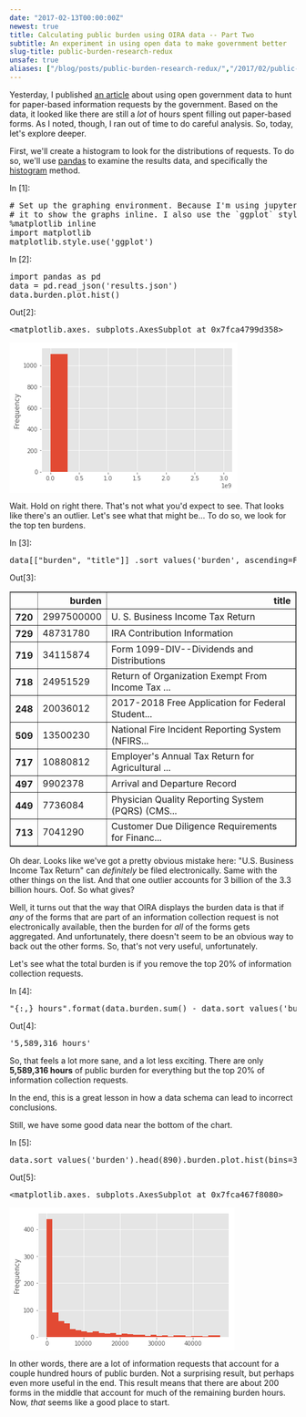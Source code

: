 ```yaml
---
date: "2017-02-13T00:00:00Z"
newest: true
title: Calculating public burden using OIRA data -- Part Two
subtitle: An experiment in using open data to make government better
slug-title: public-burden-research-redux
unsafe: true
aliases: ["/blog/posts/public-burden-research-redux/","/2017/02/public-burden-research-redux"]
---
```


<div class="cell border-box-sizing text_cell rendered">
<div class="prompt input_prompt">
</div>
<div class="inner_cell">
<div class="text_cell_render border-box-sizing rendered_html">
<p>Yesterday, I published <a href="https://vdavez.com/blog/posts/public-burden-research/">an article</a> about using open government data to hunt for paper-based information requests by the government. Based on the data, it looked like there are still a <em>lot</em> of hours spent filling out paper-based forms. As I noted, though, I ran out of time to do careful analysis. So, today, let's explore deeper.</p>
<p>First, we'll create a histogram to look for the distributions of requests. To do so, we'll use <a href="http://pandas.pydata.org/">pandas</a> to examine the results data, and specifically the <a href="http://pandas.pydata.org/pandas-docs/stable/visualization.html#histograms">histogram</a> method.</p>

</div>
</div>
</div>
<div class="cell border-box-sizing code_cell rendered">
<div class="input">
<div class="prompt input_prompt">In&nbsp;[1]:</div>
<div class="inner_cell">
    <div class="input_area">
<div class=" highlight hl-ipython3"><pre><span></span><span class="c1"># Set up the graphing environment. Because I&#39;m using jupyter notebooks, first I need to tell</span>
<span class="c1"># it to show the graphs inline. I also use the `ggplot` style, because it&#39;s less hideous. </span>
<span class="o">%</span><span class="k">matplotlib</span> inline
<span class="kn">import</span> <span class="nn">matplotlib</span>
<span class="n">matplotlib</span><span class="o">.</span><span class="n">style</span><span class="o">.</span><span class="n">use</span><span class="p">(</span><span class="s1">&#39;ggplot&#39;</span><span class="p">)</span>
</pre></div>

</div>
</div>
</div>

</div>
<div class="cell border-box-sizing code_cell rendered">
<div class="input">
<div class="prompt input_prompt">In&nbsp;[2]:</div>
<div class="inner_cell">
    <div class="input_area">
<div class=" highlight hl-ipython3"><pre><span></span><span class="kn">import</span> <span class="nn">pandas</span> <span class="k">as</span> <span class="nn">pd</span>
<span class="n">data</span> <span class="o">=</span> <span class="n">pd</span><span class="o">.</span><span class="n">read_json</span><span class="p">(</span><span class="s1">&#39;results.json&#39;</span><span class="p">)</span>
<span class="n">data</span><span class="o">.</span><span class="n">burden</span><span class="o">.</span><span class="n">plot</span><span class="o">.</span><span class="n">hist</span><span class="p">()</span>
</pre></div>

</div>
</div>
</div>

<div class="output_wrapper">
<div class="output">


<div class="output_area">
<div class="prompt output_prompt">Out[2]:</div>



<div class="output_text output_subarea output_execute_result">
<pre>&lt;matplotlib.axes._subplots.AxesSubplot at 0x7fca4799d358&gt;</pre>
</div>

</div>

<div class="output_area">
<div class="prompt"></div>



<div class="output_png output_subarea ">
<img src="data:image/png;base64,iVBORw0KGgoAAAANSUhEUgAAAZEAAAEJCAYAAABVFBp5AAAABHNCSVQICAgIfAhkiAAAAAlwSFlz
AAALEgAACxIB0t1+/AAAHBlJREFUeJzt3X9wFPX9x/HXkTPByyUhd0eoCaKGH63EWIEwpDqGCFfr
gFVKqa21qKXW1oyh0dGKOqMzTsVYjKEhARQwWn/Sik071No2jQErRRMTlIASFbRajCG5APkBDbnb
7x+MN96X0Fw2l9yPPB8zmXH39nbf7zvmXn4+e7drMQzDEAAAJowJdwEAgOhFiAAATCNEAACmESIA
ANMIEQCAaYQIAMA0QgQAYBohAgAwjRABAJhGiAAATLOGu4CRcPDgQdPPdblcamtrC2E14RErfUj0
EqlipZdY6UMaWi/p6elBbcdIBABgGiECADCNEAEAmEaIAABMI0QAAKYRIgAA0wgRAIBphAgAwDRC
BABg2qj4xfpQfP6di8Ny3LgNfwrLcQFgMBiJAABMI0QAAKYRIgAA0wgRAIBphAgAwDRCBABgGiEC
ADCNEAEAmEaIAABMI0QAAKYRIgAA0wgRAIBphAgAwDRCBABgGiECADBtRO4nsnbtWjU0NCglJUUl
JSWSpK6uLpWWlurQoUMaP368brvtNtntdhmGocrKSjU2NiohIUEFBQXKzMyUJNXW1uqll16SJC1e
vFj5+fkjUT4A4DRGZCSSn5+ve+65J2BdVVWVsrOzVVZWpuzsbFVVVUmSGhsb1dLSorKyMt18883a
uHGjpJOh8+KLL2rlypVauXKlXnzxRXV1dY1E+QCA0xiREJk+fbrsdnvAurq6Os2dO1eSNHfuXNXV
1UmS6uvrlZeXJ4vFomnTpqm7u1sdHR3atWuXLrzwQtntdtntdl144YXatWvXSJQPADiNsJ0TOXLk
iFJTUyVJ48aN05EjRyRJHo9HLpfLv53T6ZTH45HH45HT6fSvdzgc8ng8I1s0ACBARNxj3WKxyGKx
hGx/1dXVqq6uliQVFxcHhNJgfR6qogZpKDX3x2q1hnyf4UIvkSlWeomVPqSR6SVsIZKSkqKOjg6l
pqaqo6NDycnJkk6OMNra2vzbtbe3y+FwyOFwaO/evf71Ho9H06dP73ffbrdbbrfbv/zl/UWLUNfs
crmi8nXoD71EpljpJVb6kIbWS3p6elDbhW06KycnR9u2bZMkbdu2TbNnz/av3759uwzDUHNzs2w2
m1JTU3XRRRfp7bffVldXl7q6uvT222/roosuClf5AACN0Ehk9erV2rt3rzo7O/Xzn/9c11xzjRYt
WqTS0lLV1NT4v+IrSTNmzFBDQ4OWL1+u+Ph4FRQUSJLsdru++93v6u6775YkLVmy5JST9QCAkWUx
DMMIdxHD7eDBg6af6/3pVSGsJHhxG/4U0v0xRI9M9BJ5YqUPKcanswAA0Y8QAQCYRogAAEwjRAAA
phEiAADTCBEAgGmECADANEIEAGAaIQIAMI0QAQCYRogAAEwjRAAAphEiAADTCBEAgGmECADANEIE
AGAaIQIAMI0QAQCYRogAAEwjRAAAphEiAADTCBEAgGmECADANEIEAGAaIQIAMI0QAQCYRogAAEwj
RAAAphEiAADTrOEuYOvWraqpqZHFYtHZZ5+tgoICHT58WKtXr1ZnZ6cyMzNVWFgoq9WqEydOqLy8
XPv371dSUpKKioqUlpYW7hYAYNQK60jE4/HoL3/5i4qLi1VSUiKfz6cdO3bomWee0cKFC7VmzRol
JiaqpqZGklRTU6PExEStWbNGCxcu1LPPPhvO8gFg1Av7dJbP51Nvb6+8Xq96e3s1btw47dmzR7m5
uZKk/Px81dXVSZLq6+uVn58vScrNzVVTU5MMwwhX6QAw6oV1OsvhcOjb3/62brnlFsXHx+vrX/+6
MjMzZbPZFBcX59/G4/FIOjlycTqdkqS4uDjZbDZ1dnYqOTk5YL/V1dWqrq6WJBUXF8vlcpmu8XPT
zxyaodTcH6vVGvJ9hgu9RKZY6SVW+pBGppewhkhXV5fq6upUUVEhm82mRx99VLt27Rryft1ut9xu
t3+5ra1tyPscaaGu2eVyReXr0B96iUyx0kus9CENrZf09PSgtgvrdNbu3buVlpam5ORkWa1WzZkz
R/v27VNPT4+8Xq+kk6MPh8Mh6eSopL29XZLk9XrV09OjpKSksNUPAKNdWEPE5XLp/fff13//+18Z
hqHdu3dr4sSJysrK0s6dOyVJtbW1ysnJkSTNmjVLtbW1kqSdO3cqKytLFoslXOUDwKgX1umsqVOn
Kjc3V3fddZfi4uJ07rnnyu12a+bMmVq9erVeeOEFnXfeeZo3b54kad68eSovL1dhYaHsdruKiorC
WT4AjHoWYxR8vengwYOmn+v96VUhrCR4cRv+FNL9Mc8bmegl8sRKH9IoOCcCAIhuhAgAwDRCBABg
GiECADCNEAEAmEaIAABMI0QAAKYFHSIvv/yyjh49Opy1AACiTNC/WG9qatLzzz+vrKws5eXlafbs
2TrjjDOGszYAQIQLOkR++ctfqrOzU6+//rr+/Oc/a8OGDZozZ47y8vI0ffr04awRABChBnXtrKSk
JF1xxRW64oor9PHHH6u8vFyvvvqqXC6X5s+frwULFmjs2LHDVSsAIMIM+gKMu3fv1muvvaa6ujpN
njxZt956q1wul15++WWtXLlSDzzwwHDUCQCIQEGHyG9/+1vt2LFDNptNeXl5Kikp8d/nQzp5Rd4f
//jHw1IkACAyBR0iJ06c0B133KEpU6b0vyOrVcXFxSErDAAQ+YIOke985zuKj48PWNfV1aXe3l7/
iCQjIyO01QEAIlrQvxNZtWqVPB5PwDqPx6NHHnkk5EUBAKJD0CFy8OBBTZo0KWDdpEmT9J///Cfk
RQEAokPQIZKcnKyWlpaAdS0tLUpKSgp5UQCA6BD0OZHLLrtMJSUl+sEPfqAJEyaopaVFmzdv9t//
HAAw+gQdIosWLZLVatXTTz+t9vZ2OZ1OzZs3T1deeeVw1gcAiGBBh8iYMWN01VVX6aqrrhrOegAA
UWRQv1g/ePCgPvroIx0/fjxgPVNaADA6BR0iL730krZs2aJzzjlHCQkJAY8RIgAwOgUdIl9cG+uc
c84ZznoAAFEk6K/4xsfH84t0AECAoEPk+9//vp544gl1dHTI5/MF/AEARqegp7PWrl0rSfrHP/5x
ymObN28OXUUAgKgRdIiUl5cPZx0AgCgUdIiMHz9ekuTz+XTkyBGlpqaGpIDu7m6tX79en3zyiSwW
i2655Ralp6ertLRUhw4d0vjx43XbbbfJbrfLMAxVVlaqsbFRCQkJKigoUGZmZkjqAAAMXtDnRLq7
u/Wb3/xG1113nZYvXy5Jqq+v1wsvvDCkAiorK3XRRRdp9erVWrVqlTIyMlRVVaXs7GyVlZUpOztb
VVVVkqTGxka1tLSorKxMN998szZu3DikYwMAhiboENmwYYNsNpvWrl0rq/XkAGbatGnasWOH6YP3
9PTo3Xff9f/OxGq1KjExUXV1dZo7d64kae7cuaqrq5N0MrTy8vJksVg0bdo0dXd3q6Ojw/TxAQBD
E/R01u7du/XYY4/5A0Q6eWXfI0eOmD54a2urkpOTtXbtWn388cfKzMzUjTfeGDBdNm7cOP8xPB6P
XC6X//lOp1MejydkU2sAgMEJOkRsNps6OzsDPrDb2tqG9AHu9Xp14MABLVu2TFOnTlVlZaV/6uoL
FotFFotlUPutrq5WdXW1JKm4uDggeAbrc9PPHJqh1Nwfq9Ua8n2GC71EpljpJVb6kEaml6BDZP78
+f5LwRuGoebmZj3//PP65je/afrgTqdTTqdTU6dOlSTl5uaqqqpKKSkp6ujoUGpqqjo6OpScnCxJ
cjgcamtr8z+/vb3df2veL3O73XK73f7lLz8nWoS6ZpfLFZWvQ3/oJTLFSi+x0oc0tF7S09OD2i7o
cyJXX321Lr74Ym3atEler1fr1q1TTk6OFixYYKpA6eRUldPp1MGDByWdnDKbOHGicnJytG3bNknS
tm3bNHv2bElSTk6Otm/f7g8xm83GVBYAhFHQIxGLxaIFCxYMKTT6s2zZMpWVlamvr09paWkqKCiQ
YRgqLS1VTU2N/yu+kjRjxgw1NDRo+fLlio+PV0FBQUhrAQAMTtAh0tTUdNrHLrjgAtMFnHvuuSou
Lj5l/X333XfKOovFoptuusn0sQAAoRV0iKxbty5g+ejRo+rr65PT6eTX7AAwSgUdIhUVFQHLPp9P
W7Zs0ZlnnhnyogAA0SHoE+unPHHMGC1evFh//OMfQ1kPACCKmA4RSXrnnXc0ZsyQdgEAiGJBT2fd
csstAcu9vb3q7e3lRDcAjGJBh0hhYWHAckJCgs466yzZbLaQFwUAiA5Bh8j06dOHsw4AQBQKOkTW
rFkT1DWsbr311iEVBACIHkGfFf/iEu0+n08Oh0M+n091dXWy2WyaMGGC/w8AMHoEPRL57LPPtGLF
Cp1//vn+de+99562bNmiZcuWDUtxAIDIFvRIpLm52X+13S9MmTJFzc3NIS8KABAdgg6R8847T88/
/7x6e3slnfyK7wsvvKBzzz13uGoDAES4oKezCgoKVFZWphtuuEF2u11dXV2aPHmy/37rAIDRJ+gQ
SUtL069+9Su1tbX5bxgVK3f/AgCYM6hrlnR2dmrv3r3au3evXC6XPB6P2tvbh6s2AECECzpE9u7d
q6KiIr322mvasmWLJKmlpUUbNmwYtuIAAJEt6BB58sknVVRUpHvvvVdxcXGSTn4768MPPxy24gAA
kS3oEDl06JCys7MD1lmtVnm93pAXBQCIDkGHyMSJE7Vr166Adbt379akSZNCXhQAIDoE/e2spUuX
6uGHH9aMGTPU29urxx9/XG+99ZbuvPPO4awPABDBgg6RadOmadWqVXrttdc0duxYuVwurVy5Uk6n
czjrAwBEsKBCxOfz6YEHHtC9996rq6++erhrAgBEiaDOiYwZM0atra0yDGO46wEARJGgT6wvWbJE
GzZs0KFDh+Tz+QL+AACjU9DnRB577DFJ0vbt2095bPPmzaGrCAAQNQYMkcOHD2vcuHEqLy8fiXoA
AFFkwOmsX/ziF5Kk8ePHa/z48Xrqqaf8//3FHwBgdBowRP7/yfQ9e/YMWzEAgOgy4HSWxWIZ9iJ8
Pp9WrFghh8OhFStWqLW1VatXr1ZnZ6cyMzNVWFgoq9WqEydOqLy8XPv371dSUpKKioqUlpY27PUB
APo34EjE6/WqqanJ/+fz+QKWm5qahlzEyy+/rIyMDP/yM888o4ULF2rNmjVKTExUTU2NJKmmpkaJ
iYlas2aNFi5cqGeffXbIxwYAmDfgSCQlJUXr1q3zL9vt9oBli8UypJPu7e3tamho0OLFi7V161YZ
hqE9e/b4z8Xk5+fr97//vS6//HLV19fre9/7niQpNzdXTzzxhAzDGJHREgDgVAOGSEVFxbAW8OST
T+pHP/qRjh07Junkja9sNpv/cvMOh0Mej0eS5PF4/JdZiYuLk81mU2dnp5KTk4e1RgBA/4L+nchw
eOutt5SSkqLMzMyQnrCvrq5WdXW1JKm4uHhIt/H9PFRFDVKobz1stVpj5nbG9BKZYqWXWOlDGple
whoi+/btU319vRobG9Xb26tjx47pySefVE9Pj7xer+Li4uTxeORwOCSdHJW0t7fL6XTK6/Wqp6dH
SUlJp+zX7XbL7Xb7l9va2kasp1AJdc0ulysqX4f+0EtkipVeYqUPaWi9pKenB7XdoO6xHmo//OEP
tX79elVUVKioqEgXXHCBli9frqysLO3cuVOSVFtbq5ycHEnSrFmzVFtbK0nauXOnsrKyOB8CAGEU
1hA5neuuu05bt25VYWGhurq6NG/ePEnSvHnz1NXVpcLCQm3dulXXXXddmCsFgNEtrNNZX5aVlaWs
rCxJ0oQJE/TQQw+dsk18fLxuv/32kS4NAHAaETkSAQBEB0IEAGAaIQIAMI0QAQCYRogAAEwjRAAA
phEiAADTCBEAgGmECADANEIEAGAaIQIAMI0QAQCYRogAAEwjRAAAphEiAADTCBEAgGmECADANEIE
AGAaIQIAMI0QAQCYRogAAEwjRAAAphEiAADTCBEAgGmECADANEIEAGAaIQIAMI0QAQCYRogAAEyz
hvPgbW1tqqio0OHDh2WxWOR2u7VgwQJ1dXWptLRUhw4d0vjx43XbbbfJbrfLMAxVVlaqsbFRCQkJ
KigoUGZmZjhbAIBRLawjkbi4OC1dulSlpaV68MEH9de//lWffvqpqqqqlJ2drbKyMmVnZ6uqqkqS
1NjYqJaWFpWVlenmm2/Wxo0bw1k+AIx6YQ2R1NRU/0jizDPPVEZGhjwej+rq6jR37lxJ0ty5c1VX
VydJqq+vV15eniwWi6ZNm6bu7m51dHSErX4AGO3COp31Za2trTpw4ICmTJmiI0eOKDU1VZI0btw4
HTlyRJLk8Xjkcrn8z3E6nfJ4PP5tv1BdXa3q6mpJUnFxccBzButz088cmqHU3B+r1RryfYYLvUSm
WOklVvqQRqaXiAiR48ePq6SkRDfeeKNsNlvAYxaLRRaLZVD7c7vdcrvd/uW2traQ1DmSQl2zy+WK
ytehP/QSmWKll1jpQxpaL+np6UFtF/ZvZ/X19amkpESXXnqp5syZI0lKSUnxT1N1dHQoOTlZkuRw
OAJekPb2djkcjpEvGgAgKcwhYhiG1q9fr4yMDF155ZX+9Tk5Odq2bZskadu2bZo9e7Z//fbt22UY
hpqbm2Wz2U6ZygIAjJywTmft27dP27dv16RJk3TnnXdKkq699lotWrRIpaWlqqmp8X/FV5JmzJih
hoYGLV++XPHx8SooKAhn+QAw6oU1RL72ta/pd7/7Xb+P3Xfffaess1gsuummm4a7LABAkMJ+TgQA
EL0IEQCAaYQIAMA0QgQAYBohAgAwjRABAJhGiAAATCNEAACmESIAANMIEQCAaYQIAMA0QgQAYBoh
AgAwjRABAJhGiAAATCNEAACmESIAANMIEQCAaYQIAMA0QgQAYBohAgAwjRABAJhGiAAATCNEAACm
ESIAANMIEQCAaYQIAMA0QgQAYJo13AWYsWvXLlVWVsrn82n+/PlatGhRuEsCgFEp6kYiPp9PmzZt
0j333KPS0lK9/vrr+vTTT8NdFgCMSlEXIh988IG+8pWvaMKECbJarbr44otVV1cX7rIAYFSKuhDx
eDxyOp3+ZafTKY/HE8aKAGD0ispzIgOprq5WdXW1JKm4uFjp6enmd/bn+hBVFX5Deh0iDL1Epljp
JVb6kIa/l6gbiTgcDrW3t/uX29vb5XA4ArZxu90qLi5WcXHxkI+3YsWKIe8jEsRKHxK9RKpY6SVW
+pBGppeoC5HJkyfrs88+U2trq/r6+rRjxw7l5OSEuywAGJWibjorLi5Oy5Yt04MPPiifz6fLLrtM
Z599drjLAoBRKepCRJJmzpypmTNnjsix3G73iBxnuMVKHxK9RKpY6SVW+pBGpheLYRjGsB8FABCT
ou6cCAAgckTldFaoDXQZlRMnTqi8vFz79+9XUlKSioqKlJaWFqZq/7eBeqmtrdXTTz/t/0bbFVdc
ofnz54ej1P9p7dq1amhoUEpKikpKSk553DAMVVZWqrGxUQkJCSooKFBmZmYYKh3YQL3s2bNHv/71
r/3/pubMmaMlS5aMdJkDamtrU0VFhQ4fPiyLxSK3260FCxYEbBMt70swvUTL+9Lb26v7779ffX19
8nq9ys3N1TXXXBOwzbB+hhmjnNfrNW699VajpaXFOHHihHHHHXcYn3zyScA2r7zyivHYY48ZhmEY
//znP41HH300HKUOKJheXn31VWPjxo1hqjB4e/bsMT788EPj9ttv7/fxt956y3jwwQcNn89n7Nu3
z7j77rtHuMLgDdRLU1OT8dBDD41wVYPn8XiMDz/80DAMw+jp6TGWL19+yr+vaHlfguklWt4Xn89n
HDt2zDAMwzhx4oRx9913G/v27QvYZjg/w0b9dFYwl1Gpr69Xfn6+JCk3N1dNTU0yIvBUUixdEmb6
9Omy2+2nfby+vl55eXmyWCyaNm2auru71dHRMYIVBm+gXqJFamqqf1Rx5plnKiMj45SrRUTL+xJM
L9HCYrFo7NixkiSv1yuv1yuLxRKwzXB+ho366az+LqPy/vvvn3abuLg42Ww2dXZ2Kjk5eURrHUgw
vUjSG2+8oXfffVdnnXWWbrjhBrlcrpEsMyQ8Hk9A3V9c/iY1NTWMVZnX3NysO++8U6mpqVq6dGnE
f229tbVVBw4c0JQpUwLWR+P7crpepOh5X3w+n+666y61tLToW9/6lqZOnRrw+HB+ho36EBltZs2a
pUsuuURnnHGG/v73v6uiokL3339/uMsa1c477zytXbtWY8eOVUNDg1atWqWysrJwl3Vax48fV0lJ
iW688UbZbLZwlzMk/6uXaHpfxowZo1WrVqm7u1uPPPKI/v3vf2vSpEkjc+wROUoEC+YyKl/exuv1
qqenR0lJSSNaZzCC6SUpKUlnnHGGJGn+/Pnav3//iNYYKg6HQ21tbf7l/nqNFjabzT8dMXPmTHm9
Xh09ejTMVfWvr69PJSUluvTSSzVnzpxTHo+m92WgXqLpfflCYmKisrKytGvXroD1w/kZNupDJJjL
qMyaNUu1tbWSpJ07dyorK+uUOcdIEEwvX56frq+v18SJE0e6zJDIycnR9u3bZRiGmpubZbPZInrK
5H85fPiwf376gw8+kM/ni8j/STEMQ+vXr1dGRoauvPLKfreJlvclmF6i5X05evSouru7JZ38ptY7
77yjjIyMgG2G8zOMHxtKamho0FNPPeW/jMrixYu1efNmTZ48WTk5Oert7VV5ebkOHDggu92uoqIi
TZgwIdxl92ugXp577jnV19crLi5OdrtdN9100yn/4CLB6tWrtXfvXnV2diolJUXXXHON+vr6JEmX
X365DMPQpk2b9Pbbbys+Pl4FBQWaPHlymKvu30C9vPLKK/rb3/6muLg4xcfH6/rrr9dXv/rVMFd9
qvfee0/33XefJk2a5P8Auvbaa/0jj2h6X4LpJVrel48//lgVFRXy+XwyDEPf+MY3tGTJkhH7DCNE
AACmjfrpLACAeYQIAMA0QgQAYBohAgAwjR8bAkAMGeiCn1926NAhrVu3TkePHpXdbldhYWHAVS+C
wUgEAGJIfn6+7rnnnqC2ffrpp5WXl6dHHnlES5Ys0XPPPTfo4zESAYAYMn36dLW2tgasa2lp0aZN
m3T06FElJCToZz/7mTIyMvTpp5/q+uuvlyRlZWVp1apVgz4eIxEAiHGPP/64li1bpocfflhLly7V
xo0bJUnnnHOO3nzzTUnSm2++qWPHjqmzs3NQ+2YkAgAx7Pjx49q3b58effRR/7ovrpiwdOlSPfHE
E6qtrdX5558vh8OhMWMGN7YgRAAghvl8PiUmJvY7VeVwOHTHHXdIOhk2b7zxhhITEwe1f6azACCG
2Ww2paWl6V//+pekkxef/OijjySdvHijz+eTJP3hD3/QZZddNuj9c+0sAIgh/V3w84ILLtCGDRt0
+PBh9fX16ZJLLtGSJUu0c+dOPffcc7JYLDr//PP1k5/8xH+riGARIgAA05jOAgCYRogAAEwjRAAA
phEiAADTCBEAgGmECADANEIEAGAaIQIAMO3/ALOzZIa1SfHyAAAAAElFTkSuQmCC
"
>
</div>

</div>

</div>
</div>

</div>
<div class="cell border-box-sizing text_cell rendered">
<div class="prompt input_prompt">
</div>
<div class="inner_cell">
<div class="text_cell_render border-box-sizing rendered_html">
<p>Wait. Hold on right there. That's not what you'd expect to see. That looks like there's an outlier. Let's see what that might be... To do so, we look for the top ten burdens.</p>

</div>
</div>
</div>
<div class="cell border-box-sizing code_cell rendered">
<div class="input">
<div class="prompt input_prompt">In&nbsp;[3]:</div>
<div class="inner_cell">
    <div class="input_area">
<div class=" highlight hl-ipython3"><pre><span></span><span class="n">data</span><span class="p">[[</span><span class="s2">&quot;burden&quot;</span><span class="p">,</span> <span class="s2">&quot;title&quot;</span><span class="p">]]</span> <span class="o">.</span><span class="n">sort_values</span><span class="p">(</span><span class="s1">&#39;burden&#39;</span><span class="p">,</span> <span class="n">ascending</span><span class="o">=</span><span class="kc">False</span><span class="p">)</span><span class="o">.</span><span class="n">head</span><span class="p">(</span><span class="mi">10</span><span class="p">)</span>
</pre></div>

</div>
</div>
</div>

<div class="output_wrapper">
<div class="output">


<div class="output_area">
<div class="prompt output_prompt">Out[3]:</div>


<div class="output_html rendered_html output_subarea output_execute_result">
<div>
<table border="1" class="dataframe">
  <thead>
    <tr style="text-align: right;">
      <th></th>
      <th>burden</th>
      <th>title</th>
    </tr>
  </thead>
  <tbody>
    <tr>
      <th>720</th>
      <td>2997500000</td>
      <td>U. S. Business Income Tax Return</td>
    </tr>
    <tr>
      <th>729</th>
      <td>48731780</td>
      <td>IRA Contribution Information</td>
    </tr>
    <tr>
      <th>719</th>
      <td>34115874</td>
      <td>Form 1099-DIV--Dividends and Distributions</td>
    </tr>
    <tr>
      <th>718</th>
      <td>24951529</td>
      <td>Return of Organization Exempt From Income Tax ...</td>
    </tr>
    <tr>
      <th>248</th>
      <td>20036012</td>
      <td>2017-2018 Free Application for Federal Student...</td>
    </tr>
    <tr>
      <th>509</th>
      <td>13500230</td>
      <td>National Fire Incident Reporting System (NFIRS...</td>
    </tr>
    <tr>
      <th>717</th>
      <td>10880812</td>
      <td>Employer's Annual Tax Return for Agricultural ...</td>
    </tr>
    <tr>
      <th>497</th>
      <td>9902378</td>
      <td>Arrival and Departure Record</td>
    </tr>
    <tr>
      <th>449</th>
      <td>7736084</td>
      <td>Physician Quality Reporting System (PQRS) (CMS...</td>
    </tr>
    <tr>
      <th>713</th>
      <td>7041290</td>
      <td>Customer Due Diligence Requirements for Financ...</td>
    </tr>
  </tbody>
</table>
</div>
</div>

</div>

</div>
</div>

</div>
<div class="cell border-box-sizing text_cell rendered">
<div class="prompt input_prompt">
</div>
<div class="inner_cell">
<div class="text_cell_render border-box-sizing rendered_html">
<p>Oh dear. Looks like we've got a pretty obvious mistake here: "U.S. Business Income Tax Return" can <em>definitely</em> be filed electronically. Same with the other things on the list. And that one outlier accounts for 3 billion of the 3.3 billion hours. Oof. So what gives?</p>
<p>Well, it turns out that the way that OIRA displays the burden data is that if <em>any</em> of the forms that are part of an information collection request is not electronically available, then the burden for <em>all</em> of the forms gets aggregated. And unfortunately, there doesn't seem to be an obvious way to back out the other forms. So, that's not very useful, unfortunately.</p>
<p>Let's see what the total burden is if you remove the top 20% of information collection requests.</p>

</div>
</div>
</div>
<div class="cell border-box-sizing code_cell rendered">
<div class="input">
<div class="prompt input_prompt">In&nbsp;[4]:</div>
<div class="inner_cell">
    <div class="input_area">
<div class=" highlight hl-ipython3"><pre><span></span><span class="s2">&quot;</span><span class="si">{:,}</span><span class="s2"> hours&quot;</span><span class="o">.</span><span class="n">format</span><span class="p">(</span><span class="n">data</span><span class="o">.</span><span class="n">burden</span><span class="o">.</span><span class="n">sum</span><span class="p">()</span> <span class="o">-</span> <span class="n">data</span><span class="o">.</span><span class="n">sort_values</span><span class="p">(</span><span class="s1">&#39;burden&#39;</span><span class="p">,</span> <span class="n">ascending</span><span class="o">=</span><span class="kc">False</span><span class="p">)</span><span class="o">.</span><span class="n">head</span><span class="p">(</span><span class="mi">220</span><span class="p">)</span><span class="o">.</span><span class="n">burden</span><span class="o">.</span><span class="n">sum</span><span class="p">())</span>
</pre></div>

</div>
</div>
</div>

<div class="output_wrapper">
<div class="output">


<div class="output_area">
<div class="prompt output_prompt">Out[4]:</div>



<div class="output_text output_subarea output_execute_result">
<pre>&#39;5,589,316 hours&#39;</pre>
</div>

</div>

</div>
</div>

</div>
<div class="cell border-box-sizing text_cell rendered">
<div class="prompt input_prompt">
</div>
<div class="inner_cell">
<div class="text_cell_render border-box-sizing rendered_html">
<p>So, that feels a lot more sane, and a lot less exciting. There are only <strong>5,589,316 hours</strong> of public burden for everything but the top 20% of information collection requests.</p>
<p>In the end, this is a great lesson in how a data schema can lead to incorrect conclusions.</p>
<p>Still, we have some good data near the bottom of the chart.</p>

</div>
</div>
</div>
<div class="cell border-box-sizing code_cell rendered">
<div class="input">
<div class="prompt input_prompt">In&nbsp;[5]:</div>
<div class="inner_cell">
    <div class="input_area">
<div class=" highlight hl-ipython3"><pre><span></span><span class="n">data</span><span class="o">.</span><span class="n">sort_values</span><span class="p">(</span><span class="s1">&#39;burden&#39;</span><span class="p">)</span><span class="o">.</span><span class="n">head</span><span class="p">(</span><span class="mi">890</span><span class="p">)</span><span class="o">.</span><span class="n">burden</span><span class="o">.</span><span class="n">plot</span><span class="o">.</span><span class="n">hist</span><span class="p">(</span><span class="n">bins</span><span class="o">=</span><span class="mi">30</span><span class="p">)</span>
</pre></div>

</div>
</div>
</div>

<div class="output_wrapper">
<div class="output">


<div class="output_area">
<div class="prompt output_prompt">Out[5]:</div>



<div class="output_text output_subarea output_execute_result">
<pre>&lt;matplotlib.axes._subplots.AxesSubplot at 0x7fca467f8080&gt;</pre>
</div>

</div>

<div class="output_area">
<div class="prompt"></div>



<div class="output_png output_subarea ">
<img src="data:image/png;base64,iVBORw0KGgoAAAANSUhEUgAAAYsAAAD8CAYAAACGsIhGAAAABHNCSVQICAgIfAhkiAAAAAlwSFlz
AAALEgAACxIB0t1+/AAAGSxJREFUeJzt3X9sVfX9x/HXbQvIbUvp7QUcdTjKj2yUGpASq5mlQpcZ
MIrGMH9mQpzZOsrqolvdFk3McN2wawMtPwYMnBp1CT82nZlJVwEdadLS8qMl0gnMsNVS2lvrbYu5
5d7P9w/m/VpRPqe1vb3tfT4SEs7pOee+30fLK5/P+XFdxhgjAACuIm6kCwAARD/CAgBgRVgAAKwI
CwCAFWEBALAiLAAAVoQFAMCKsAAAWBEWAAArwgIAYJUw0gUMpZaWlkHt5/V61d7ePsTVjC6xfg7o
n/5jtf/p06c72o6RBQDAirAAAFgRFgAAK8ICAGBFWAAArAgLAIAVYQEAsCIsAABWhAUAwGpMPcE9
WOfvvsXRdvHb/zrMlQBAdGJkAQCwIiwAAFaEBQDAirAAAFgRFgAAK8ICAGBFWAAArAgLAIAVYQEA
sCIsAABWhAUAwIqwAABYERYAAKuIvnU2FAqpuLhYHo9HxcXFamtrU3l5ufx+vzIyMlRYWKiEhAT1
9fWpoqJCZ86cUXJysoqKijR16tRIlgoA+IyIjizefPNNpaenh5dfeuklrVixQps2bVJiYqKqq6sl
SdXV1UpMTNSmTZu0YsUKvfzyy5EsEwDwORELi46ODtXX12vZsmWSJGOMmpqalJOTI0nKy8tTbW2t
JKmurk55eXmSpJycHDU2NsoYE6lSAQCfE7Gw2L17tx566CG5XC5Jkt/vl9vtVnx8vCTJ4/HI5/NJ
knw+n9LS0iRJ8fHxcrvd8vv9kSoVAPA5EblmceTIEaWkpCgjI0NNTU1DdtyqqipVVVVJkkpKSuT1
egd1nPMOtxvs8UeDhISEMd2fDf3Tfyz370REwuLUqVOqq6tTQ0ODAoGALl68qN27d6u3t1fBYFDx
8fHy+XzyeDySLo8yOjo6lJaWpmAwqN7eXiUnJ19x3Pz8fOXn54eX29vbh7WP4T7+SPJ6vWO6Pxv6
p/9Y7X/69OmOtovINNQDDzygrVu3qrKyUkVFRZo/f77WrVunzMxM1dTUSJIOHDig7OxsSdKiRYt0
4MABSVJNTY0yMzPD01cAgMgb0ecsHnzwQb3xxhsqLCxUd3e3li5dKklaunSpuru7VVhYqDfeeEMP
PvjgSJYJADHPZcbQbUYtLS2D2i/4gzsdbRe//a+DOv5oEMvDcIn+6T92+4+qaSgAwOhGWAAArAgL
AIAVYQEAsCIsAABWhAUAwIqwAABYERYAACvCAgBgRVgAAKwICwCAFWEBALAiLAAAVoQFAMCKsAAA
WBEWAAArwgIAYEVYAACsCAsAgBVhAQCwIiwAAFaEBQDAirAAAFgRFgAAK8ICAGBFWAAArAgLAIAV
YQEAsCIsAABWhAUAwIqwAABYERYAACvCAgBgRVgAAKwICwCAFWEBALAiLAAAVoQFAMCKsAAAWCVE
4kMCgYCeeeYZXbp0ScFgUDk5OVq1apXa2tpUXl4uv9+vjIwMFRYWKiEhQX19faqoqNCZM2eUnJys
oqIiTZ06NRKlAgC+QERGFuPGjdMzzzyjDRs26He/+52OHj2q5uZmvfTSS1qxYoU2bdqkxMREVVdX
S5Kqq6uVmJioTZs2acWKFXr55ZcjUSYA4EtEJCxcLpeuueYaSVIwGFQwGJTL5VJTU5NycnIkSXl5
eaqtrZUk1dXVKS8vT5KUk5OjxsZGGWMiUSoA4AtEZBpKkkKhkH7+85+rtbVV3/3udzVt2jS53W7F
x8dLkjwej3w+nyTJ5/MpLS1NkhQfHy+32y2/369Jkyb1O2ZVVZWqqqokSSUlJfJ6vYOq7bzD7QZ7
/NEgISFhTPdnQ//0H8v9OxGxsIiLi9OGDRvU09Oj559/Xi0tLV/5mPn5+crPzw8vt7e3f+VjXs1w
H38keb3eMd2fDf3Tf6z2P336dEfbRfxuqMTERGVmZqq5uVm9vb0KBoOSLo8mPB6PpMujjI6ODkmX
p616e3uVnJwc6VIBAP8TkbD4+OOP1dPTI+nynVHHjx9Xenq6MjMzVVNTI0k6cOCAsrOzJUmLFi3S
gQMHJEk1NTXKzMyUy+WKRKkAgC8QkWmozs5OVVZWKhQKyRijm2++WYsWLdJ1112n8vJyvfrqq5o5
c6aWLl0qSVq6dKkqKipUWFiopKQkFRUVRaJMAMCXcBmHtxm9+eab+va3v33FReZoMtjrIMEf3Olo
u/jtfx3U8UeDWJ6zleif/mO3f6fXLByPLBobG/XKK68oMzNTubm5Wrx4scaNGzfoAgEAo4fjsPjZ
z34mv9+vf/7zn/rb3/6m7du366abblJubq7mzZs3nDUCAEbYgK5ZJCcn6/bbb9ftt9+uDz74QBUV
FXr77bfl9Xq1bNkyLV++PPzwHQBg7BjwBe4TJ07onXfeUW1trWbNmqW1a9fK6/XqzTff1HPPPadn
n312OOoEAIwgx2Hxpz/9SYcPH5bb7VZubq5KS0vDz0VI0pw5c7R69ephKRIAMLIch0VfX5+eeOIJ
zZ49+4sPlJCgkpKSISsMABA9HIfF3XffrfHjx/db193drUAgEB5hpKenD211AICo4PgJ7g0bNoRf
9Pcpn8+n559/fsiLAgBEF8dh0dLSohkzZvRbN2PGDP33v/8d8qIAANHFcVhMmjRJra2t/da1trby
gj8AiAGOr1ncdtttKi0t1X333adp06aptbVVr732Wvh9TgCAsctxWKxcuVIJCQl68cUX1dHRobS0
NC1dulR33HHHcNYHAIgCjsMiLi5Od955p+6809lL9wAAY8eAnuBuaWnRv//9b33yySf91jMVBQBj
m+Ow2Lt3r/bs2aPrr79eEyZM6PczwgIAxjbHYfHpu5+uv/764awHABCFHN86O378eJ7QBoAY5Tgs
vve97+mPf/yjOjs7FQqF+v0BAIxtjqehNm/eLEn6xz/+ccXPXnvttaGrCAAQdRyHRUVFxXDWAQCI
Yo7DYsqUKZKkUCikrq4upaamDltRAIDo4jgsenp6tGPHDtXU1ISf5K6rq9P777+v++67bzhrBACM
MMcXuLdv3y63263NmzcrIeFyxsydO1eHDx8etuIAANHB8cjixIkT2rZtWzgopMtvou3q6hqWwgAA
0cPxyMLtdsvv9/db197ezrULAIgBjsNi2bJlKi0tVWNjo4wxam5uVmVlpb7zne8MZ30AgCjgeBrq
rrvu0vjx47Vz504Fg0Ft2bJF+fn5Wr58+XDWBwCIAo7DwuVyafny5YQDAMQgx2HR2Nj4pT+bP3/+
kBQDAIhOjsNiy5Yt/ZY//vhjXbp0SWlpaTzdDQBjnOOwqKys7LccCoW0Z88eTZw4cciLAgBEF8d3
Q12xY1yc7rnnHv3lL38ZynoAAFFo0GEhScePH1dc3Fc6BABgFHA8DfWjH/2o33IgEFAgENCjjz46
5EUBAKKL47AoLCzstzxhwgR97Wtfk9vtHvKiAADRxXFYzJs3bzjrAABEMcdhsWnTJrlcLut2a9eu
/UoFAQCij+Or04mJiaqtrVUoFJLH41EoFFJtba3cbremTZsW/gMAGHscjyw+/PBDFRcX61vf+lZ4
3Xvvvac9e/ZozZo1V923vb1dlZWV+uijj+RyucLvlOru7lZZWZkuXLigKVOm6PHHH1dSUpKMMdq1
a5caGho0YcIEFRQUKCMjY/BdAgC+Escji+bmZs2ZM6ffutmzZ6u5udm6b3x8vB5++GGVlZVp/fr1
euutt/Sf//xH+/fvV1ZWljZu3KisrCzt379fktTQ0KDW1lZt3LhRjz32mHbs2DHAtgAAQ8lxWMyc
OVOvvPKKAoGApMu3zr766qv6xje+Yd03NTU1PDKYOHGi0tPT5fP5VFtbqyVLlkiSlixZotraWklS
XV2dcnNz5XK5NHfuXPX09Kizs3OgvQEAhojjaaiCggJt3LhR3//+95WUlKTu7m7NmjVL69atG9AH
trW16ezZs5o9e7a6urrCX540efLk8Lfu+Xw+eb3e8D5paWny+XxXfNFSVVWVqqqqJEklJSX99hmI
8w63G+zxR4OEhIQx3Z8N/dN/LPfvhOOwmDp1qn7961+rvb1dnZ2dSk1NHfDJ/eSTT1RaWqpHHnnk
iuczXC6Xo7utPis/P1/5+fnh5fb29gHtP1DDffyR5PV6x3R/NvRP/7Ha//Tp0x1tN6B3dfj9fp08
eVInT56U1+uVz+dTR0eHo30vXbqk0tJS3XrrrbrpppskSSkpKeHppc7OTk2aNEmS5PF4+v2H6+jo
kMfjGUipAIAh5DgsTp48qaKiIr3zzjvas2ePJKm1tVXbt2+37muM0datW5Wenq477rgjvD47O1sH
Dx6UJB08eFCLFy8Orz906FD461vdbjff9Q0AI8jxNNTu3btVVFSkrKwsrV69WtLlu6FOnz5t3ffU
qVM6dOiQZsyYoSeffFKSdP/992vlypUqKytTdXV1+NZZSVq4cKHq6+u1bt06jR8/XgUFBYPpDQAw
RByHxYULF5SVldV/54QEBYNB677f/OY39ec///kLf/b0009fsc7lcvGCQgCIIo6noa677jodPXq0
37oTJ05oxowZQ14UACC6OB5ZPPzww/rtb3+rhQsXKhAI6A9/+IOOHDkSnlYCAIxdjsNi7ty52rBh
g9555x1dc8018nq9eu6555SWljac9QEAooCjsAiFQnr22Wf1y1/+Unfddddw1wQAiDKOrlnExcWp
ra1NxpjhrgcAEIUcX+C+9957tX37dl24cEGhUKjfHwDA2Ob4msW2bdskSYcOHbriZ6+99trQVQQA
iDrWsPjoo480efJkVVRURKIeAEAUsk5D/eQnP5EkTZkyRVOmTNELL7wQ/vunfwAAY5s1LD5/Ubup
qWnYigEARCdrWAz0teEAgLHHes0iGAyqsbExvBwKhfotS9L8+fOHvjIAQNSwhkVKSoq2bNkSXk5K
Suq37HK5uPgNAGOcNSwqKysjUQcAIIoN6JvyAACxibAAAFgRFgAAK8ICAGBFWAAArAgLAIAVYQEA
sCIsAABWhAUAwIqwAABYERYAACvCAgBgRVgAAKwICwCAFWEBALAiLAAAVoQFAMCKsAAAWBEWAAAr
wgIAYEVYAACsCAsAgBVhAQCwIiwAAFYJkfiQzZs3q76+XikpKSotLZUkdXd3q6ysTBcuXNCUKVP0
+OOPKykpScYY7dq1Sw0NDZowYYIKCgqUkZERiTIBAF8iIiOLvLw8/eIXv+i3bv/+/crKytLGjRuV
lZWl/fv3S5IaGhrU2tqqjRs36rHHHtOOHTsiUSIA4CoiEhbz5s1TUlJSv3W1tbVasmSJJGnJkiWq
ra2VJNXV1Sk3N1cul0tz585VT0+POjs7I1EmAOBLjNg1i66uLqWmpkqSJk+erK6uLkmSz+eT1+sN
b5eWliafzzciNQIALovINQsbl8sll8s14P2qqqpUVVUlSSopKekXMgNx3uF2gz3+aJCQkDCm+7Oh
f/qP5f6dGLGwSElJUWdnp1JTU9XZ2alJkyZJkjwej9rb28PbdXR0yOPxfOEx8vPzlZ+fH17+7H7D
YbiPP5K8Xu+Y7s+G/uk/VvufPn26o+1GbBoqOztbBw8elCQdPHhQixcvDq8/dOiQjDFqbm6W2+0O
T1cBAEZGREYW5eXlOnnypPx+v374wx9q1apVWrlypcrKylRdXR2+dVaSFi5cqPr6eq1bt07jx49X
QUFBJEoEAFyFyxhjRrqIodLS0jKo/YI/uHOIK5Hit/91yI85nGJ5GC7RP/3Hbv9RPw0FABg9CAsA
gBVhAQCwIiwAAFaEBQDAirAAAFgRFgAAK8ICAGBFWAAArAgLAIAVYQEAsCIsAABWhAUAwIqwAABY
RcXXqo5FTl97PtpeZQ4gNjGyAABYERYAACvCAgBgxTWLEca1DQCjASMLAIAVYQEAsCIsAABWhAUA
wIqwAABYERYAACvCAgBgRVgAAKwICwCAFU9wjxI86Q1gJDGyAABYMbIYYxiBABgOjCwAAFaMLGLU
50cg579kO6cjEKcjmoEcE0D0YGQBALBiZIGrGsiIAcDYRVgg4ob6IjwX9YHhR1ggao3UqIbwAa5E
WACDRKgglkRtWBw9elS7du1SKBTSsmXLtHLlypEuCaPc1f5x/7K7wYb7cwdryO9S23f4K1SDWBCV
YREKhbRz50796le/Ulpamp566illZ2fruuuuG+nSgJg2UtebBiLaR3KjteeoDIv3339f1157raZN
myZJuuWWW1RbW0tYAP8z1P/gnL/7liE93mjw2XM4FCPLaA+pryoqw8Ln8yktLS28nJaWpn/9618j
WBGAgRjJW66j/caI0Soqw8KpqqoqVVVVSZJKSko0ffr0wR3ob3VDWBUAjD1R+QS3x+NRR0dHeLmj
o0Mej+eK7fLz81VSUqKSkpKv9HnFxcVfaf+xINbPAf3TP64uKsNi1qxZ+vDDD9XW1qZLly7p8OHD
ys7OHumyACBmReU0VHx8vNasWaP169crFArptttu09e//vWRLgsAYlZUhoUk3Xjjjbrxxhsj8ln5
+fkR+ZxoFuvngP7pH1fnMsaYkS4CABDdovKaBQAgukTtNFSkjKXXimzevFn19fVKSUlRaWmpJKm7
u1tlZWW6cOGCpkyZoscff1xJSUkyxmjXrl1qaGjQhAkTVFBQoIyMDEnSgQMHtHfvXknSPffco7y8
PEnSmTNnVFlZqUAgoIULF2r16tVyuVwj0usXaW9vV2VlpT766CO5XC7l5+dr+fLlMXMOAoGAnnnm
GV26dEnBYFA5OTlatWqV2traVF5eLr/fr4yMDBUWFiohIUF9fX2qqKjQmTNnlJycrKKiIk2dOlWS
tG/fPlVXVysuLk6rV6/WggULJI2O35dQKKTi4mJ5PB4VFxfHXP/DxsSwYDBo1q5da1pbW01fX595
4oknzLlz50a6rEFramoyp0+fNj/96U/D61588UWzb98+Y4wx+/btMy+++KIxxpgjR46Y9evXm1Ao
ZE6dOmWeeuopY4wxfr/f/PjHPzZ+v7/f340xpri42Jw6dcqEQiGzfv16U19fH+EOr87n85nTp08b
Y4zp7e0169atM+fOnYuZcxAKhczFixeNMcb09fWZp556ypw6dcqUlpaad9991xhjzLZt28xbb71l
jDHm73//u9m2bZsxxph3333X/P73vzfGGHPu3DnzxBNPmEAgYM6fP2/Wrl1rgsHgqPl9ef311015
ebn5zW9+Y4wxMdf/cInpaajPvlYkISEh/FqR0WrevHlKSkrqt662tlZLliyRJC1ZsiTcX11dnXJz
c+VyuTR37lz19PSos7NTR48e1Q033KCkpCQlJSXphhtu0NGjR9XZ2amLFy9q7ty5crlcys3Njbpz
lZqaGh4ZTJw4Uenp6fL5fDFzDlwul6655hpJUjAYVDAYlMvlUlNTk3JyciRJeXl5/fr/dMSUk5Oj
xsZGGWNUW1urW265RePGjdPUqVN17bXX6v333x8Vvy8dHR2qr6/XsmXLJEnGmJjqfzjFdFh80WtF
fD7fCFY09Lq6upSamipJmjx5srq6uiRd7t3r9Ya3+7T3z58Tj8fzheuj/Vy1tbXp7Nmzmj17dkyd
g1AopCeffFKPPvqosrKyNG3aNLndbsXHx0v6/16k/v//x8fHy+12y+/3j+r+d+/erYceeig8Nej3
+2Oq/+EU02ERa1wuV9TMrw+nTz75RKWlpXrkkUfkdrv7/Wysn4O4uDht2LBBW7du1enTp9XS0jLS
JUXMkSNHlJKSEh5dYmjF9AVup68VGc1SUlLU2dmp1NRUdXZ2atKkSZIu997e3h7e7tPePR6PTp48
GV7v8/k0b968UXOuLl26pNLSUt1666266aabJMXeOZCkxMREZWZmqrm5Wb29vQoGg4qPj5fP5wvX
/Gk/aWlpCgaD6u3tVXJy8hV9fnafaO7/1KlTqqurU0NDgwKBgC5evKjdu3fHTP/DLaZHFrHwWpHs
7GwdPHhQknTw4EEtXrw4vP7QoUMyxqi5uVlut1upqalasGCBjh07pu7ubnV3d+vYsWNasGCBUlNT
NXHiRDU3N8sYo0OHDkXduTLGaOvWrUpPT9cdd9wRXh8r5+Djjz9WT0+PpMt3Rh0/flzp6enKzMxU
TU2NpMt3eX1a86JFi3TgwAFJUk1NjTIzM+VyuZSdna3Dhw+rr69PbW1t+vDDDzV79uyo/3154IEH
tHXrVlVWVqqoqEjz58/XunXrYqb/4RbzD+XV19frhRdeCL9W5J577hnpkgatvLxcJ0+elN/vV0pK
ilatWqXFixerrKxM7e3tV9w2unPnTh07dkzjx49XQUGBZs2aJUmqrq7Wvn37JF2+bfS2226TJJ0+
fVqbN29WIBDQggULtGbNmqia0nnvvff09NNPa8aMGeG67r//fs2ZMycmzsEHH3ygyspKhUIhGWN0
8803695779X58+dVXl6u7u5uzZw5U4WFhRo3bpwCgYAqKip09uxZJSUlqaioKPwdMnv37tXbb7+t
uLg4PfLII1q4cKGk0fP70tTUpNdff13FxcUx2f9wiPmwAADYxfQ0FADAGcICAGBFWAAArAgLAIAV
YQEAsCIsAABWhAUAwIqwAABY/R+lovdF5QdI9AAAAABJRU5ErkJggg==
"
>
</div>

</div>

</div>
</div>

</div>
<div class="cell border-box-sizing text_cell rendered">
<div class="prompt input_prompt">
</div>
<div class="inner_cell">
<div class="text_cell_render border-box-sizing rendered_html">
<p>In other words, there are a lot of information requests that account for a couple hundred hours of public burden. Not a surprising result, but perhaps even more useful in the end. This result means that there are about 200 forms in the middle that account for much of the remaining burden hours. Now, <em>that</em> seems like a good place to start.</p>

</div>
</div>
</div>
